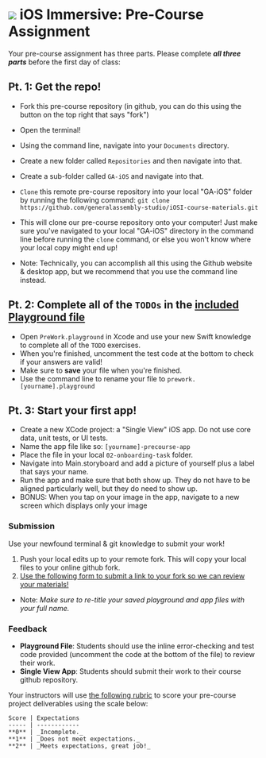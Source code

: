 # ![](https://ga-dash.s3.amazonaws.com/production/assets/logo-9f88ae6c9c3871690e33280fcf557f33.png) iOS Immersive: Pre-Course Assignment

Your pre-course assignment has three parts. Please complete ***all three parts*** before the first day of class:

## Pt. 1: Get the repo!
* Fork this pre-course repository (in github, you can do this using the button on the top right that says "fork")
* Open the terminal! 
* Using the command line, navigate into your `Documents` directory. 
* Create a new folder called `Repositories` and then navigate into that. 
* Create a sub-folder called `GA-iOS` and navigate into that.
* `Clone` this remote pre-course repository into your local "GA-iOS" folder by running the following command: 
```git clone https://github.com/generalassembly-studio/iOSI-course-materials.git```
* This will clone our pre-course repository onto your computer! Just make sure you've navigated to your local "GA-iOS" directory in the command line before running the `clone` command, or else you won't know where your local copy might end up!

* Note: Technically, you can accomplish all this using the Github website & desktop app, but we recommend that you use the command line instead.

## Pt. 2: Complete all of the `TODOs` in the [included Playground file](./PreWork.playground/Contents.swift)
* Open `PreWork.playground` in Xcode and use your new Swift knowledge to complete all of the `TODO` exercises. 
* When you're finished, uncomment the test code at the bottom to check if your answers are valid!
* Make sure to **save** your file when you're finished. 
* Use the command line to rename your file to `prework.[yourname].playground`

## Pt. 3: Start your first app!
* Create a new XCode project: a "Single View" iOS app. Do not use core data, unit tests, or UI tests. 
* Name the app file like so: `[yourname]-precourse-app`
* Place the file in your local `02-onboarding-task` folder.
* Navigate into Main.storyboard and add a picture of yourself plus a label that says your name.
* Run the app and make sure that both show up. They do not have to be aligned particularly well, but they do need to show up.
* BONUS: When you tap on your image in the app, navigate to a new screen which displays only your image

### Submission

Use your newfound terminal & git knowledge to submit your work!

1. Push your local edits up to your remote fork. This will copy your local files to your online github fork.
2. [Use the following form to submit a link to your fork so we can review your materials!](http://goo.gl/forms/onJ8DOil8ftWYySJ2)

* Note: *Make sure to re-title your saved playground and app files with your full name.*


### Feedback

* **Playground File**: Students should use the inline error-checking and test code provided (uncomment the code at the bottom of the file) to review their work.
* **Single View App**: Students should submit their work to their course github repository.

Your instructors will use [the following rubric](./rubric.md) to score your pre-course project deliverables using the scale below:

    Score | Expectations
    ----- | ------------
    **0** | _Incomplete._
    **1** | _Does not meet expectations._
    **2** | _Meets expectations, great job!_
